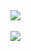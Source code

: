 ##

<img src="https://github-readme-stats.vercel.app/api/top-langs/?username=danajlim&layout=compact"><br><br>
<img src="https://github-readme-stats.vercel.app/api?username=danajlim&show_icons=true">

<!--
**danajlim/danajlim** is a ✨ _special_ ✨ repository because its `README.md` (this file) appears on your GitHub profile.

Here are some ideas to get you started:

- 🔭 I’m currently working on ...
- 🌱 I’m currently learning ...
- 👯 I’m looking to collaborate on ...
- 🤔 I’m looking for help with ...
- 💬 Ask me about ...
- 📫 How to reach me: ...
- 😄 Pronouns: ...
- ⚡ Fun fact: ...
-->
